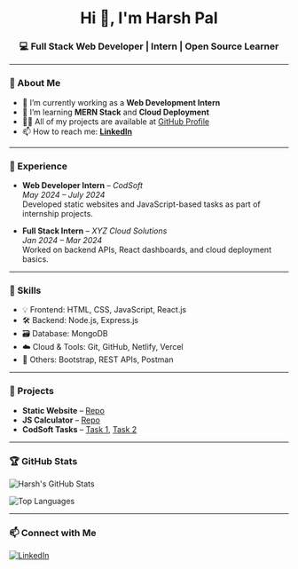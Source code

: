 <h1 align="center">Hi 👋, I'm Harsh Pal</h1>
<h3 align="center">💻 Full Stack Web Developer | Intern | Open Source Learner</h3>

---

### 🌟 About Me

- 🔭 I’m currently working as a **Web Development Intern**  
- 🌱 I’m learning **MERN Stack** and **Cloud Deployment**
- 👨‍💻 All of my projects are available at [GitHub Profile](https://github.com/harsh4243)
- 📫 How to reach me: **[LinkedIn](https://www.linkedin.com/in/harshpaltchn0903)**

---

### 💼 Experience

- **Web Developer Intern** – *CodSoft*  
  *May 2024 – July 2024*  
  Developed static websites and JavaScript-based tasks as part of internship projects.

- **Full Stack Intern** – *XYZ Cloud Solutions*  
  *Jan 2024 – Mar 2024*  
  Worked on backend APIs, React dashboards, and cloud deployment basics.

---

### 🚀 Skills

- 💡 Frontend: HTML, CSS, JavaScript, React.js  
- 🛠 Backend: Node.js, Express.js  
- 🗃️ Database: MongoDB  
- ☁️ Cloud & Tools: Git, GitHub, Netlify, Vercel  
- 🔧 Others: Bootstrap, REST APIs, Postman

---

### 📌 Projects

- **Static Website** – [Repo](https://github.com/harsh4243/Static-Website)
- **JS Calculator** – [Repo](https://github.com/harsh4243/javascript)
- **CodSoft Tasks** – [Task 1](https://github.com/harsh4243/CODSOFT-TASK-1), [Task 2](https://github.com/harsh4243/CODSOFT-TASK-2)

---

### 🏆 GitHub Stats

![Harsh's GitHub Stats](https://github-readme-stats.vercel.app/api?username=harsh4243&show_icons=true&theme=dark)

![Top Languages](https://github-readme-stats.vercel.app/api/top-langs/?username=harsh4243&layout=compact&theme=dark)

---

### 📫 Connect with Me

[![LinkedIn](https://img.shields.io/badge/LinkedIn-blue?style=for-the-badge&logo=linkedin)](https://www.linkedin.com/in/harshpaltchn0903)

